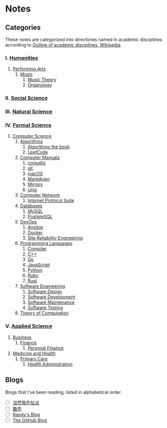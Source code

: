 # Notes

## Categories

[wiki_disciplines]: <https://en.wikipedia.org/wiki/Outline_of_academic_disciplines>

These notes are categorized into directories named in academic
disciplines according to [Outline of academic disciplines, Wikipedia][
    wiki_disciplines].

### Ⅰ. [Humanities](https://en.wikipedia.org/wiki/Humanities)

1. [Performing Arts](https://en.wikipedia.org/wiki/Performing_arts)
   1. [Music](music)
      1. [Music Theory](music/music_theory)
      2. [Organology](music/organology)

### Ⅱ. [Social Science](https://en.wikipedia.org/wiki/Social_science)

### Ⅲ. [Natural Science](https://en.wikipedia.org/wiki/Natural_science)

### Ⅳ. [Formal Science](https://en.wikipedia.org/wiki/Formal_science)

1. [Computer Science](https://en.wikipedia.org/wiki/Computer_science)
   1. [Algorithms](algorithms)
      1. [Algorithms the book](algorithms/algorithms)
      2. [LeetCode](algorithms/leetcode)
   2. [Computer Manuals](computer_manuals)
      1. [coreutils](computer_manuals/coreutils)
      2. [git](computer_manuals/git)
      3. [macOS](computer_manuals/macos)
      4. [Markdown](computer_manuals/markdown)
      5. [Mirrors](computer_manuals/mirrors)
      6. [Unix](computer_manuals/unix)
   3. [Computer Network](computer_network)
      1. [Internet Protocol Suite](computer_network/internet_protocol_suite)
   4. [Databases](databases)
      1. [MySQL](databases/mysql)
      2. [PostgreSQL](databases/postgresql)
   5. [DevOps](devops)
      1. [Ansible](devops/ansible)
      2. [Docker](devops/docker)
      3. [Site Reliability Engineering](devops/site_reliability_engineering)
   6. [Programming Languages](programming_languages)
      1. [Compiler](programming_languages/compiler)
      2. [C++](programming_languages/cpp)
      3. [Go](programming_languages/go)
      4. [JavaScript](programming_languages/javascript)
      5. [Python](programming_languages/python)
      6. [Ruby](programming_languages/ruby)
      7. [Rust](programming_languages/rust)
   7. [Software Engineering](software_engineering)
      1. [Software Design](software_engineering/software_design)
      2. [Software Development](software_engineering/software_development)
      3. [Software Maintenance](software_engineering/software_maintenance)
      4. [Software Testing](software_engineering/software_testing)
   8. [Theory of Computation](theory_of_computation)

### Ⅴ. [Applied Science](https://en.wikipedia.org/wiki/Applied_science#)

1. [Business](https://en.wikipedia.org/wiki/Business)
   1. [Finance](finance)
      1. [Personal Finance](finance/personal_finance)
2. [Medicine and Health](https://en.wikipedia.org/wiki/Medicine)
   1. [Primary Care](primary_care)
      1. [Health Administration](primary_care/health_administration)

## Blogs

Blogs that I've been reading, listed in alphabetical order.

- [ ] [当然我在扯淡](http://www.yinwang.org/)
- [ ] [酷壳](https://coolshell.cn/)
- [ ] [Randy's Blog](https://lutaonan.com/)
- [ ] [The GitHub Blog](https://github.blog/)

